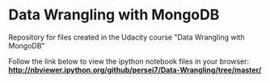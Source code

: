 # Data Wrangling with MongoDB
Repository for files created in the Udacity course "Data Wrangling with MongoDB"


Follow the link below to view the ipython notebook files in your browser:
**http://nbviewer.ipython.org/github/persei7/Data-Wrangling/tree/master/**
